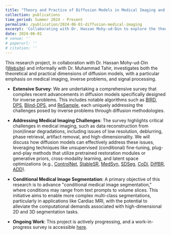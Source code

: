 ```yaml
---
title: "Theory and Practice of Diffusion Models in Medical Imaging and Inverse Problems"
collection: publications
time_period: Summer 2024 - Present
permalink: /publication/2024-06-01-diffusion-medical-imaging
excerpt: 'Collaborating with Dr. Hassan Mohy-ud-Din to explore the theoretical and practical applications of diffusion models in medical imaging and inverse problems. This ongoing research encompasses an extensive survey of recent advancements and methodologies to tackle complex challenges in medical contexts.'
date: 2024-06-01
# venue: ''
# paperurl: ''
# citation: ''
---
```

This research project, in collaboration with Dr. Hassan Mohy-ud-Din ([Website](https://web.lums.edu.pk/~hmd/)) and informally with Dr. Muhammad Tahir, investigates both the theoretical and practical dimensions of diffusion models, with a particular emphasis on medical imaging, inverse problems, and signal processing.

- **Extensive Survey**: We are undertaking a comprehensive survey that compiles recent advancements in diffusion models specifically designed for inverse problems. This includes notable algorithms such as [BIRD](https://arxiv.org/abs/2405.19572), [DPS](https://arxiv.org/abs/2209.14687), [Blind-DPS](https://arxiv.org/abs/2211.10656), and [ReSample](https://arxiv.org/abs/2307.08123), each uniquely addressing the challenges posed by inverse problems through diffusion methodologies.

- **Addressing Medical Imaging Challenges**: The survey highlights critical challenges in medical imaging, such as data reconstruction from (non)linear degradations, including issues of low resolution, deblurring, phase retrieval, artifact removal, and high-dimensionality. We will discuss how diffusion models can effectively address these issues, leveraging techniques like unsupervised (conditional) fine-tuning, plug-and-play methods that utilize pretrained restoration modules or generative priors, cross-modality learning, and latent space optimizations (e.g., [ControlNet](https://arxiv.org/abs/2302.05543), [StableSR](https://arxiv.org/abs/2305.07015), [MedSyn](https://ieeexplore.ieee.org/document/10566053), [SDSeg](https://link.springer.com/chapter/10.1007/978-3-031-72111-3_62), [CoDi](https://arxiv.org/abs/2310.01407), [DiffBR](https://arxiv.org/abs/2308.15070), [ADD](https://arxiv.org/abs/2311.17042)).

- **Conditional Medical Image Segmentation**: A primary objective of this research is to advance "conditional medical image segmentation," where conditions may range from text prompts to volume slices. This initiative aims to enable more complex multi-class segmentations, particularly in applications like Cardiac MRI, with the potential to alleviate the computational demands associated with high-dimensional 2D and 3D segmentation tasks.

- **Ongoing Work**: This project is actively progressing, and a work-in-progress survey is accessible [here](https://drive.google.com/file/d/1t3xp9uJ5ZLkjiKQ1J823ohtjD6U7dgZN/view?usp=sharing).
